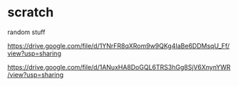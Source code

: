 # scratch
random stuff

https://drive.google.com/file/d/1YNrFR8qXRom9w9QKg4IaBe6DDMsqU_Ff/view?usp=sharing

https://drive.google.com/file/d/1ANuxHA8DoGQL6TRS3hGg8SjV6XnynYWR/view?usp=sharing
